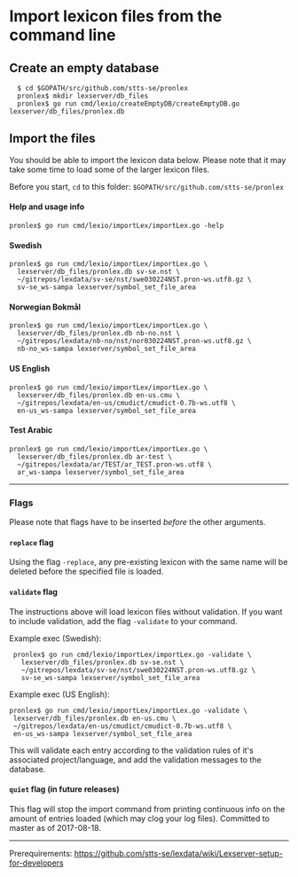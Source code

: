 # Import lexicon files from the command line

## Create an empty database
    
      $ cd $GOPATH/src/github.com/stts-se/pronlex
      pronlex$ mkdir lexserver/db_files
      pronlex$ go run cmd/lexio/createEmptyDB/createEmptyDB.go lexserver/db_files/pronlex.db

## Import the files

You should be able to import the lexicon data below. Please note that it may take some time to load some of the larger lexicon files.

Before you start, `cd` to this folder: `$GOPATH/src/github.com/stts-se/pronlex`

#### Help and usage info

    pronlex$ go run cmd/lexio/importLex/importLex.go -help

#### Swedish

    pronlex$ go run cmd/lexio/importLex/importLex.go \ 
      lexserver/db_files/pronlex.db sv-se.nst \ 
      ~/gitrepos/lexdata/sv-se/nst/swe030224NST.pron-ws.utf8.gz \ 
      sv-se_ws-sampa lexserver/symbol_set_file_area

#### Norwegian Bokmål

    pronlex$ go run cmd/lexio/importLex/importLex.go \
      lexserver/db_files/pronlex.db nb-no.nst \ 
      ~/gitrepos/lexdata/nb-no/nst/nor030224NST.pron-ws.utf8.gz \ 
      nb-no_ws-sampa lexserver/symbol_set_file_area

#### US English

    pronlex$ go run cmd/lexio/importLex/importLex.go \
      lexserver/db_files/pronlex.db en-us.cmu \ 
      ~/gitrepos/lexdata/en-us/cmudict/cmudict-0.7b-ws.utf8 \ 
      en-us_ws-sampa lexserver/symbol_set_file_area

#### Test Arabic

    pronlex$ go run cmd/lexio/importLex/importLex.go \ 
      lexserver/db_files/pronlex.db ar-test \ 
      ~/gitrepos/lexdata/ar/TEST/ar_TEST.pron-ws.utf8 \ 
      ar_ws-sampa lexserver/symbol_set_file_area

***
### Flags

Please note that flags have to be inserted _before_ the other arguments.

#### `replace` flag

Using the flag `-replace`, any pre-existing lexicon with the same name will be deleted before the specified file is loaded. 

#### `validate` flag

The instructions above will load lexicon files without validation. If you want to include validation, add the flag `-validate` to your command.

Example exec (Swedish):  

     pronlex$ go run cmd/lexio/importLex/importLex.go -validate \
       lexserver/db_files/pronlex.db sv-se.nst \ 
       ~/gitrepos/lexdata/sv-se/nst/swe030224NST.pron-ws.utf8.gz \ 
       sv-se_ws-sampa lexserver/symbol_set_file_area

Example exec (US English):  

    pronlex$ go run cmd/lexio/importLex/importLex.go -validate \
     lexserver/db_files/pronlex.db en-us.cmu \ 
     ~/gitrepos/lexdata/en-us/cmudict/cmudict-0.7b-ws.utf8 \ 
     en-us_ws-sampa lexserver/symbol_set_file_area


This will validate each entry according to the validation rules of it's associated project/language, and add the validation messages to the database.

#### `quiet` flag (in future releases)

This flag will stop the import command from printing continuous info on the amount of entries loaded (which may clog your log files). Committed to master as of 2017-08-18.


***

Prerequirements: https://github.com/stts-se/lexdata/wiki/Lexserver-setup-for-developers
